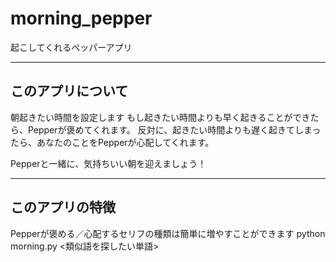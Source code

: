 # morning_pepper
起こしてくれるペッパーアプリ

---
## このアプリについて
朝起きたい時間を設定します
もし起きたい時間よりも早く起きることができたら、Pepperが褒めてくれます。
反対に、起きたい時間よりも遅く起きてしまったら、あなたのことをPepperが心配してくれます。

Pepperと一緒に、気持ちいい朝を迎えましょう！

---
## このアプリの特徴
Pepperが褒める／心配するセリフの種類は簡単に増やすことができます
python morning.py <類似語を探したい単語>
